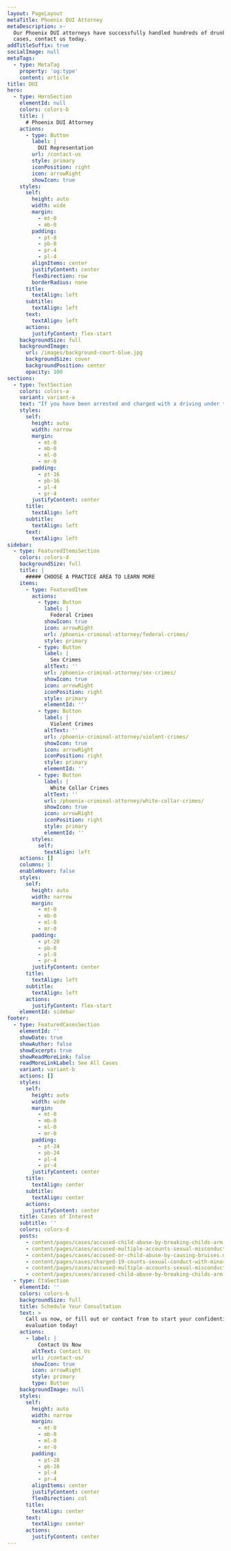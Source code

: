```yaml
---
layout: PageLayout
metaTitle: Phoenix DUI Attorney
metaDescription: >-
  Our Phoenix DUI attorneys have successfully handled hundreds of drunk driving
  cases, contact us today.
addTitleSuffix: true
socialImage: null
metaTags:
  - type: MetaTag
    property: 'og:type'
    content: article
title: DUI
hero:
  - type: HeroSection
    elementId: null
    colors: colors-b
    title: |
      # Phoenix DUI Attorney
    actions:
      - type: Button
        label: |
          DUI Representation
        url: /contact-us
        style: primary
        iconPosition: right
        icon: arrowRight
        showIcon: true
    styles:
      self:
        height: auto
        width: wide
        margin:
          - mt-0
          - mb-0
        padding:
          - pt-8
          - pb-8
          - pr-4
          - pl-4
        alignItems: center
        justifyContent: center
        flexDirection: row
        borderRadius: none
      title:
        textAlign: left
      subtitle:
        textAlign: left
      text:
        textAlign: left
      actions:
        justifyContent: flex-start
    backgroundSize: full
    backgroundImage:
      url: /images/background-court-blue.jpg
      backgroundSize: cover
      backgroundPosition: center
      opacity: 100
sections:
  - type: TextSection
    colors: colors-a
    variant: variant-a
    text: "If you have been arrested and charged with a driving under the influence (DUI) contact Blumberg & Associates quickly immediately. Our experienced Arizona DUI attorney can explain your rights and help you avoid the harshest penalties associated with a drunk driving conviction.\n\nAt Blumberg & Associates, our primary goal in every DUI case we handle is to protect our clients’ rights to own and operate a motor vehicle and to keep them out of jail. Our\_**Phoenix DUI attorneys**\_have successfully handled hundreds of drunk driving cases. Our first course of action in most of our DUI cases is to challenge the stop. Even if you are drunk you have a Fourth Amendment right that prevents unreasonable search and seizure. Therefore the arresting officer must have cause to stop your vehicle.\n\nOur DUI attorneys also work to ensure your rights are protected with respect to your driving privileges in the state of Arizona.\n\n## CONSEQUENCES OF AN ARIZONA DRUNK DRIVING CONVICTION\n\nIn recent years, fines and jail time have increased for people convicted of DUI. Even being charged with a driving under the influence can result in a suspension or restriction of your driving privilege. If you are arrested and have a blood alcohol concentration (BAC) of .08 or more, your driver’s license must be surrendered immediately. If you refuse to take a BAC test, your license will be suspended for twelve months. All of this occurs prior to a drunk driving conviction.\n\nIf you are convicted of an Arizona DUI and your blood alcohol concentration is .08 to .149 the consequences include:\n\n### First Offense\n\n*   Up to six months in jail\n\n*   A fine up to $2,500\n\n*   Court ordered substance abuse counseling\n\n*   Community Service\n\n*   10 days in jail (9 are eligible to be suspended)\n\n### Second Offense\n\n*   Up to six months in jail\n\n*   Drivers license Revocation\n\n*   A fine up to $2,500\n\n*   Court ordered substance abuse counseling\n\n*   Community Service\n\n*   Ignition Interlock Device\n\nIf you are convicted of a DUI in Arizona and your blood alcohol concentration is above .15, know as an Extreme DUI, the consequences include:\n\n### First Offense\n\n*   Up to six months in jail\n\n*   Minimum 30 days license suspension\n\n*   A fine up to $2,500\n\n*   A $250 assessment to the Driving Under the Influence Abatement Fund\n\n*   Court ordered substance abuse counseling\n\n*   Community Service\n\n*   Ignition Interlock Device\n\n### Second Offense\n\n*   Up to six months in jail\n\n*   Revocation of license\n\n*   A fine up to $2,500\n\n*   $250 assessment to the Driving Under the Influence Abatement Fund\n\n*   Court ordered substance abuse counseling\n\n*   Community Service\n\n*   Ignition Interlock Device\n\n## CONTACT OUR PHOENIX DUI DEFENSE ATTORNEYS\n\nOur Phoenix DUI defense attorneys regularly represent clients from throughout Maricopa County including the cities of Phoenix, Tempe, and Scottsdale who are charged with driving under the influence, extreme DUI, and aggravated driving under the influence. If you have been charged with a drunk driving offense, please contact Blumberg & Associates.\n"
    styles:
      self:
        height: auto
        width: narrow
        margin:
          - mt-0
          - mb-0
          - ml-0
          - mr-0
        padding:
          - pt-16
          - pb-16
          - pl-4
          - pr-4
        justifyContent: center
      title:
        textAlign: left
      subtitle:
        textAlign: left
      text:
        textAlign: left
sidebar:
  - type: FeaturedItemsSection
    colors: colors-d
    backgroundSize: full
    title: |
      ##### CHOOSE A PRACTICE AREA TO LEARN MORE
    items:
      - type: FeaturedItem
        actions:
          - type: Button
            label: |
              Federal Crimes
            showIcon: true
            icon: arrowRight
            url: /phoenix-criminal-attorney/federal-crimes/
            style: primary
          - type: Button
            label: |
              Sex Crimes
            altText: ''
            url: /phoenix-criminal-attorney/sex-crimes/
            showIcon: true
            icon: arrowRight
            iconPosition: right
            style: primary
            elementId: ''
          - type: Button
            label: |
              Violent Crimes
            altText: ''
            url: /phoenix-criminal-attorney/violent-crimes/
            showIcon: true
            icon: arrowRight
            iconPosition: right
            style: primary
            elementId: ''
          - type: Button
            label: |
              White Collar Crimes
            altText: ''
            url: /phoenix-criminal-attorney/white-collar-crimes/
            showIcon: true
            icon: arrowRight
            iconPosition: right
            style: primary
            elementId: ''
        styles:
          self:
            textAlign: left
    actions: []
    columns: 1
    enableHover: false
    styles:
      self:
        height: auto
        width: narrow
        margin:
          - mt-0
          - mb-0
          - ml-0
          - mr-0
        padding:
          - pt-20
          - pb-8
          - pl-8
          - pr-4
        justifyContent: center
      title:
        textAlign: left
      subtitle:
        textAlign: left
      actions:
        justifyContent: flex-start
    elementId: sidebar
footer:
  - type: FeaturedCasesSection
    elementId: ''
    showDate: true
    showAuthor: false
    showExcerpt: true
    showReadMoreLink: false
    readMoreLinkLabel: See All Cases
    variant: variant-b
    actions: []
    styles:
      self:
        height: auto
        width: wide
        margin:
          - mt-0
          - mb-0
          - ml-0
          - mr-0
        padding:
          - pt-24
          - pb-24
          - pl-4
          - pr-4
        justifyContent: center
      title:
        textAlign: center
      subtitle:
        textAlign: center
      actions:
        justifyContent: center
    title: Cases of Interest
    subtitle: ''
    colors: colors-d
    posts:
      - content/pages/cases/accused-child-abuse-by-breaking-childs-arm.md
      - content/pages/cases/accused-multiple-accounts-sexual-misconduct.md
      - content/pages/cases/accused-or-child-abuse-by-causing-bruises.md
      - content/pages/cases/charged-19-counts-sexual-conduct-with-minor.md
      - content/pages/cases/accused-multiple-accounts-sexual-misconduct.md
      - content/pages/cases/accused-child-abuse-by-breaking-childs-arm.md
  - type: CtaSection
    elementId: ''
    colors: colors-b
    backgroundSize: full
    title: Schedule Your Consultation
    text: >
      Call us now, or fill out or contact from to start your confidential case
      evaluation today!
    actions:
      - label: |
          Contact Us Now
        altText: Contact Us
        url: /contact-us/
        showIcon: true
        icon: arrowRight
        style: primary
        type: Button
    backgroundImage: null
    styles:
      self:
        height: auto
        width: narrow
        margin:
          - mt-0
          - mb-0
          - ml-0
          - mr-0
        padding:
          - pt-28
          - pb-28
          - pl-4
          - pr-4
        alignItems: center
        justifyContent: center
        flexDirection: col
      title:
        textAlign: center
      text:
        textAlign: center
      actions:
        justifyContent: center
---
```

